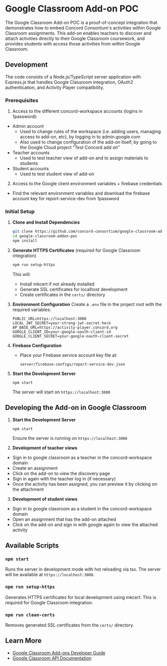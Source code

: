# Google Classroom Add-on POC

The Google Classroom Add-on POC is a proof-of-concept integration that demonstrates how to embed Concord Consortium's activities within Google Classroom assignments. This add-on enables teachers to discover and attach activities directly to their Google Classroom coursework, and provides students with access those activities from within Google Classroom.

## Development

The code consists of a Node.js/TypeScript server application with Express.js that handles Google Classroom integration, OAuth2 authentication, and Activity Player compatibility.

### Prerequisites

1. Access to the different concord-workspace accounts (logins in 1password):
  - Admin account
    - Used to change rules of the workspace (i.e. adding users, managing access to add-on, etc), by logging in to admin.google.com
    - Also used to change configuration of the add-on itself, by going to the Google Cloud project “Test Concord add on”
  - Teacher accounts
    - Used to test teacher view of add-on and to assign materials to students
  - Student accounts
    - Used to test student view of add-on

2. Access to the Google client environment variables + firebase credentials
- Find the relevant environment variables and download the firebase account key for report-service-dev from 1password

### Initial Setup

1. **Clone and Install Dependencies**
   ```bash
   git clone https://github.com/concord-consortium/google-classroom-addon-poc.git
   cd google-classroom-addon-poc
   npm install
   ```

2. **Generate HTTPS Certificates** (required for Google Classroom integration)
   ```bash
   npm run setup-https
   ```
   This will:
   - Install mkcert if not already installed
   - Generate SSL certificates for localhost development
   - Create certificates in the `certs/` directory

3. **Environment Configuration**
   Create a `.env` file in the project root with the required variables:
   ```env
   PUBLIC_URL=https://localhost:3000
   LOCAL_JWT_SECRET=your-strong-jwt-secret-here
   AP_BASE_URL=https://activity-player.concord.org
   GOOGLE_CLIENT_ID=your-google-oauth-client-id
   GOOGLE_CLIENT_SECRET=your-google-oauth-client-secret
   ```

4. **Firebase Configuration**
   - Place your Firebase service account key file at:
     ```
     server/firebase-configs/report-service-dev.json
     ```

5. **Start the Development Server**
   ```
   npm start
   ```
   The server will start on `https://localhost:3000`

## Developing the Add-on in Google Classroom

1. **Start the Development Server**
   ```
   npm start
   ```
   Ensure the server is running on `https://localhost:3000`

2. **Development of teacher views**
  - Sign in to google classroom as a teacher in the concord-workspace domain
  - Create an assignment
  - Click on the add-on to view the discovery page
  - Sign in again with the teacher log in (if necessary)
  - Once the activity has been assigned, you can preview it by clicking on the attachment

3. **Development of student views**
  - Sign in to google classroom as a student in the concord-workspace domain
  - Open an assignment that has the add-on attached
  - Click on the add-on and sign in with google again to view the attached activity

## Available Scripts

### `npm start`
Runs the server in development mode with hot reloading via tsx.
The server will be available at `https://localhost:3000`.

### `npm run setup-https`
Generates HTTPS certificates for local development using mkcert.
This is required for Google Classroom integration.

### `npm run clean-certs`
Removes generated SSL certificates from the `certs/` directory.

## Learn More

- [Google Classroom Add-ons Developer Guide](https://developers.google.com/classroom/add-ons)
- [Google Classroom API Documentation](https://developers.google.com/classroom)